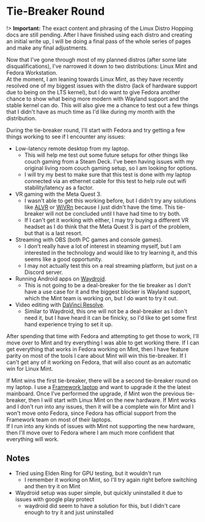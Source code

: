 # Tie-Breaker Round
!> **Important:** The exact content and phrasing of the Linux Distro Hopping docs are still pending. After I have finished using each distro and creating an initial write up, I will be doing a final pass of the whole series of pages and make any final adjustments.

Now that I've gone through most of my planned distros (after some late disqualifications), I've narrowed it down to two distributions: Linux Mint and Fedora Workstation.  
At the moment, I am leaning towards Linux Mint, as they have recently resolved one of my biggest issues with the distro (lack of hardware support due to being on the LTS kernel), but I do want to give Fedora another chance to show what being more modern with Wayland support and the stable kernel can do. This will also give me a chance to test out a few things that I didn't have as much time as I'd like during my month with the distribution.

During the tie-breaker round, I'll start with Fedora and try getting a few things working to see if I encounter any issues:
* Low-latency remote desktop from my laptop.
  * This will help me test out some future setups for other things like couch gaming from a Steam Deck. I've been having issues with my original living room couch gaming setup, so I am looking for options.
  * I will try my best to make sure that this test is done with my laptop connected via an ethernet cable for this test to help rule out wifi stability/latency as a factor.
* VR gaming with the Meta Quest 3.
  * I wasn't able to get this working before, but I didn't try any solutions like [ALVR](https://github.com/alvr-org/ALVR) or [WiVRn](https://github.com/WiVRn/WiVRn) because I just didn't have the time. This tie-breaker will not be concluded until I have had time to try both.
  * If I can't get it working with either, I may try buying a different VR headset as I do think that the Meta Quest 3 is part of the problem, but that is a last resort.
* Streaming with OBS (both PC games and console games).
  * I don't really have a lot of interest in steaming myself, but I am interested in the technology and would like to try learning it, and this seems like a good opportunity.
  * I may not actually test this on a real streaming platform, but just on a Discord server.
* Running Android apps on [Waydroid](https://waydro.id/).
  * This is not going to be a deal-breaker for the tie breaker as I don't have a use case for it and the biggest blocker is Wayland support, which the Mint team is working on, but I do want to try it out.
* Video editing with [DaVinci Resolve](https://www.blackmagicdesign.com/products/davinciresolve).
  * Similar to Waydroid, this one will not be a deal-breaker as I don't need it, but I have heard it can be finicky, so I'd like to get some first hand experience trying to set it up.

After spending that time with Fedora and attempting to get those to work, I'll move over to Mint and try everything I was able to get working there. If I can get everything that works in Fedora working on Mint, then I have feature parity on most of the tools I care about Mint will win this tie-breaker. If I can't get any of it working on Fedora, that will also count as an automatic win for Linux Mint.

If Mint wins the first tie-breaker, there will be a second tie-breaker round on my laptop. I use a [Framework laptop](https://frame.work/) and want to upgrade it the the latest mainboard. Once I've performed the upgrade, if Mint won the previous tie-breaker, then I will start with Linux Mint on the new hardware. If Mint works and I don't run into any issues, then it will be a complete win for Mint and I won't move onto Fedora, since Fedora has official support from the Framework team on most of their laptops.  
If I run into any kinds of issues with Mint not supporting the new hardware, then I'll move over to Fedora where I am much more confident that everything will work.

## Notes
* Tried using Elden Ring for GPU testing, but it wouldn't run
  * I remember it working on Mint, so I'll try again right before switching and then try it on Mint
* Waydroid setup was super simple, but quickly uninstalled it due to issues with google play protect
  * waydroid did seem to have a solution for this, but I didn't care enough to try it and just uninstalled